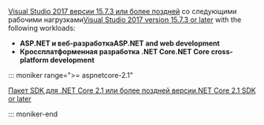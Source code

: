 <span data-ttu-id="28de8-101">[Visual Studio 2017 версии 15.7.3 или более поздней](https://www.microsoft.com/net/download/windows) со следующими рабочими нагрузками</span><span class="sxs-lookup"><span data-stu-id="28de8-101">[Visual Studio 2017 version 15.7.3 or later](https://www.microsoft.com/net/download/windows) with the following workloads:</span></span>

* <span data-ttu-id="28de8-102">**ASP.NET и веб-разработка**</span><span class="sxs-lookup"><span data-stu-id="28de8-102">**ASP.NET and web development**</span></span>
* <span data-ttu-id="28de8-103">**Кроссплатформенная разработка .NET Core**</span><span class="sxs-lookup"><span data-stu-id="28de8-103">**.NET Core cross-platform development**</span></span>

::: moniker range=">= aspnetcore-2.1"

[<span data-ttu-id="28de8-104">Пакет SDK для .NET Core 2.1 или более поздней версии</span><span class="sxs-lookup"><span data-stu-id="28de8-104">.NET Core 2.1 SDK or later</span></span>](https://www.microsoft.com/net/download/windows)

::: moniker-end
